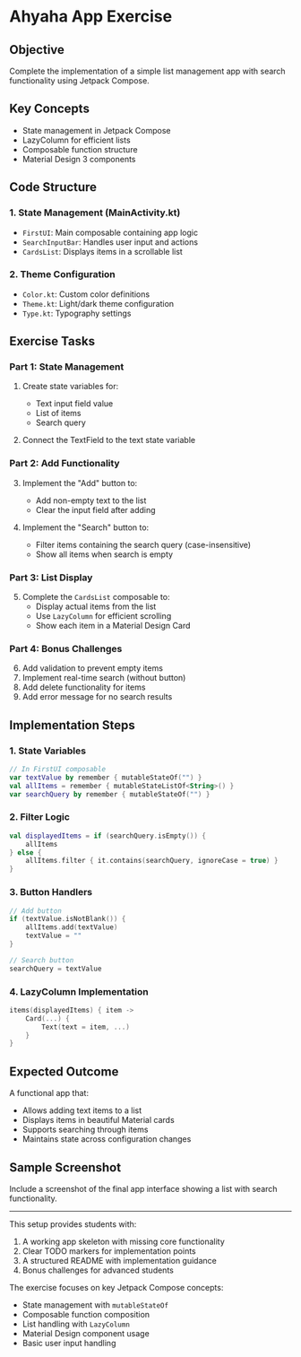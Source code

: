 # Ahyaha App Exercise

## Objective
Complete the implementation of a simple list management app with search functionality using Jetpack Compose.

## Key Concepts
- State management in Jetpack Compose
- LazyColumn for efficient lists
- Composable function structure
- Material Design 3 components

## Code Structure

### 1. State Management (MainActivity.kt)
- `FirstUI`: Main composable containing app logic
- `SearchInputBar`: Handles user input and actions
- `CardsList`: Displays items in a scrollable list

### 2. Theme Configuration
- `Color.kt`: Custom color definitions
- `Theme.kt`: Light/dark theme configuration
- `Type.kt`: Typography settings

## Exercise Tasks

### Part 1: State Management
1. Create state variables for:
    - Text input field value
    - List of items
    - Search query

2. Connect the TextField to the text state variable

### Part 2: Add Functionality
3. Implement the "Add" button to:
    - Add non-empty text to the list
    - Clear the input field after adding

4. Implement the "Search" button to:
    - Filter items containing the search query (case-insensitive)
    - Show all items when search is empty

### Part 3: List Display
5. Complete the `CardsList` composable to:
    - Display actual items from the list
    - Use `LazyColumn` for efficient scrolling
    - Show each item in a Material Design Card

### Part 4: Bonus Challenges
6. Add validation to prevent empty items
7. Implement real-time search (without button)
8. Add delete functionality for items
9. Add error message for no search results

## Implementation Steps

### 1. State Variables
```kotlin
// In FirstUI composable
var textValue by remember { mutableStateOf("") }
val allItems = remember { mutableStateListOf<String>() }
var searchQuery by remember { mutableStateOf("") }
```

### 2. Filter Logic
```kotlin
val displayedItems = if (searchQuery.isEmpty()) {
    allItems
} else {
    allItems.filter { it.contains(searchQuery, ignoreCase = true) }
}
```

### 3. Button Handlers
```kotlin
// Add button
if (textValue.isNotBlank()) {
    allItems.add(textValue)
    textValue = ""
}

// Search button
searchQuery = textValue
```

### 4. LazyColumn Implementation
```kotlin
items(displayedItems) { item ->
    Card(...) {
        Text(text = item, ...)
    }
}
```

## Expected Outcome
A functional app that:
- Allows adding text items to a list
- Displays items in beautiful Material cards
- Supports searching through items
- Maintains state across configuration changes

## Sample Screenshot

Include a screenshot of the final app interface showing a list with search functionality.

---

This setup provides students with:
1. A working app skeleton with missing core functionality
2. Clear TODO markers for implementation points
3. A structured README with implementation guidance
4. Bonus challenges for advanced students

The exercise focuses on key Jetpack Compose concepts:
- State management with `mutableStateOf`
- Composable function composition
- List handling with `LazyColumn`
- Material Design component usage
- Basic user input handling


